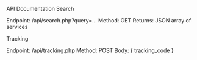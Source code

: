 API Documentation
Search

Endpoint: /api/search.php?query=...
Method: GET
Returns: JSON array of services

Tracking

Endpoint: /api/tracking.php
Method: POST
Body: { tracking_code }
